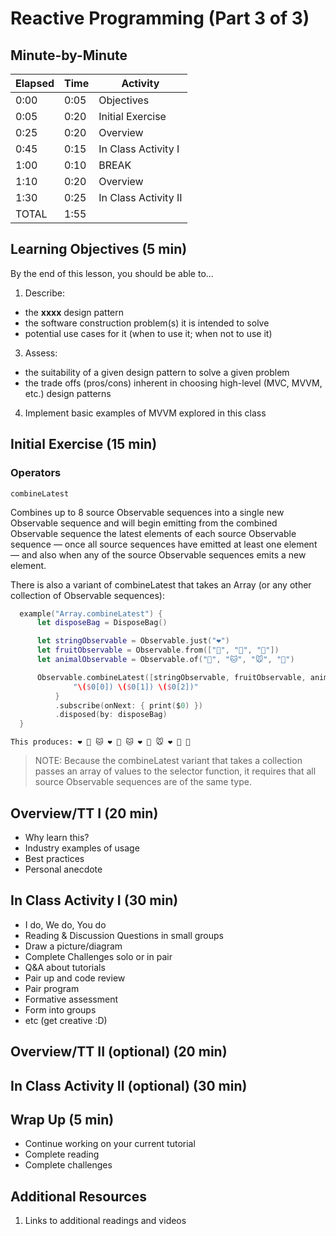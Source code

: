 # Reactive Programming (Part 3 of 3)

<!-- INSTRUCTOR NOTES:
1) For the QuizLet Game in the Initial Exercise:
- the URL is xxxx
2) For Activity 1:
- xxx
3) for Activity 2:
- xxxx
-->

## Minute-by-Minute

| **Elapsed** | **Time**  | **Activity**              |
| ----------- | --------- | ------------------------- |
| 0:00        | 0:05      | Objectives                |
| 0:05        | 0:20      | Initial Exercise          |
| 0:25        | 0:20      | Overview                  |
| 0:45        | 0:15      | In Class Activity I       |
| 1:00        | 0:10      | BREAK                     |
| 1:10        | 0:20      | Overview                  |
| 1:30        | 0:25      | In Class Activity II      |
| TOTAL       | 1:55      |                           |


## Learning Objectives (5 min)

By the end of this lesson, you should be able to...

1. Describe:
- the **xxxx** design pattern
- the software construction problem(s) it is intended to solve
- potential use cases for it (when to use it; when not to use it)
3. Assess:
- the suitability of a given design pattern to solve a given problem
- the trade offs (pros/cons) inherent in choosing high-level (MVC, MVVM, etc.) design patterns
4. Implement basic examples of MVVM explored in this class

## Initial Exercise (15 min)


### Operators

<!-- TODO: list the 4 types -->

<!-- TODO: pick a couple and show examples...esp. those that the class was confused by -->
<!-- TODO: retry()? -->


`combineLatest`

Combines up to 8 source Observable sequences into a single new Observable sequence and will begin emitting from the combined Observable sequence the latest elements of each source Observable sequence &mdash; once all source sequences have emitted at least one element &mdash; and also when any of the source Observable sequences emits a new element.


There is also a variant of combineLatest that takes an Array (or any other collection of Observable sequences):

```Swift
  example("Array.combineLatest") {
      let disposeBag = DisposeBag()

      let stringObservable = Observable.just("❤️")
      let fruitObservable = Observable.from(["🍎", "🍐", "🍊"])
      let animalObservable = Observable.of("🐶", "🐱", "🐭", "🐹")

      Observable.combineLatest([stringObservable, fruitObservable, animalObservable]) {
              "\($0[0]) \($0[1]) \($0[2])"
          }
          .subscribe(onNext: { print($0) })
          .disposed(by: disposeBag)
  }
```

`This produces:
❤️ 🍐 🐱
❤️ 🍊 🐱
❤️ 🍊 🐭
❤️ 🍊 🐹
`

<!-- TODO: end: You can create your own - show link  -->

> NOTE: Because the combineLatest variant that takes a collection passes an array of values to the selector function, it requires that all source Observable sequences are of the same type.


<!-- takeUntil
distinctuntilchanged
race
combineLatest
buffertoggle -->



<!-- TODO: get exercises for Operators  -->


## Overview/TT I (20 min)

- Why learn this?
- Industry examples of usage
- Best practices
- Personal anecdote

## In Class Activity I (30 min)

- I do, We do, You do
- Reading & Discussion Questions in small groups
- Draw a picture/diagram
- Complete Challenges solo or in pair
- Q&A about tutorials
- Pair up and code review
- Pair program
- Formative assessment
- Form into groups
- etc (get creative :D)

## Overview/TT II (optional) (20 min)

## In Class Activity II (optional) (30 min)

## Wrap Up (5 min)

- Continue working on your current tutorial
- Complete reading
- Complete challenges

## Additional Resources

1. Links to additional readings and videos
